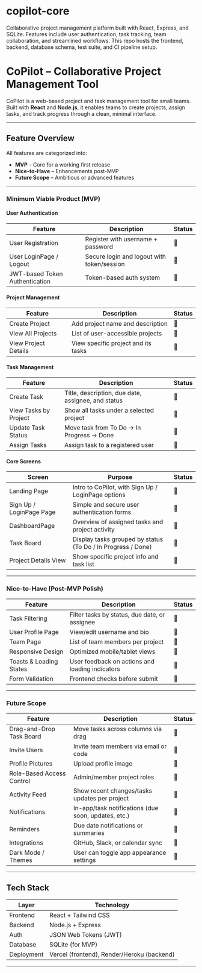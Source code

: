 # copilot-core
Collaborative project management platform built with React, Express, and SQLite. Features include user authentication, task tracking, team collaboration, and streamlined workflows. This repo hosts the frontend, backend, database schema, test suite, and CI pipeline setup.


# CoPilot – Collaborative Project Management Tool

CoPilot is a web-based project and task management tool for small teams. Built with **React** and **Node.js**, it enables teams to create projects, assign tasks, and track progress through a clean, minimal interface.

---

##  Feature Overview

All features are categorized into:

-  **MVP** – Core for a working first release
-  **Nice-to-Have** – Enhancements post-MVP
-  **Future Scope** – Ambitious or advanced features

---

### Minimum Viable Product (MVP)

#### User Authentication

| Feature                         | Description                                    | Status |
|----------------------------------|------------------------------------------------|--------|
| User Registration               | Register with username + password              | 🔲     |
| User LoginPage / Logout             | Secure login and logout with token/session     | 🔲     |
| JWT-based Token Authentication  | Token-based auth system                        | 🔲     |

#### Project Management

| Feature                      | Description                              | Status |
|-----------------------------|------------------------------------------|--------|
| Create Project              | Add project name and description         | 🔲     |
| View All Projects           | List of user-accessible projects         | 🔲     |
| View Project Details        | View specific project and its tasks      | 🔲     |

#### Task Management

| Feature                          | Description                                                | Status |
|----------------------------------|------------------------------------------------------------|--------|
| Create Task                      | Title, description, due date, assignee, and status         | 🔲     |
| View Tasks by Project            | Show all tasks under a selected project                    | 🔲     |
| Update Task Status               | Move task from To Do → In Progress → Done                 | 🔲     |
| Assign Tasks                     | Assign task to a registered user                           | 🔲     |

#### Core Screens

| Screen               | Purpose                                                         | Status |
|----------------------|------------------------------------------------------------------|--------|
| Landing Page         | Intro to CoPilot, with Sign Up / LoginPage options                  | 🔲     |
| Sign Up / LoginPage Page | Simple and secure user authentication forms                     | 🔲     |
| DashboardPage            | Overview of assigned tasks and project activity                 | 🔲     |
| Task Board           | Display tasks grouped by status (To Do / In Progress / Done)    | 🔲     |
| Project Details View | Show specific project info and task list                        | 🔲     |

---

### Nice-to-Have (Post-MVP Polish)

| Feature                          | Description                                           | Status |
|----------------------------------|-------------------------------------------------------|--------|
| Task Filtering                   | Filter tasks by status, due date, or assignee         | 🔲     |
| User Profile Page                | View/edit username and bio                            | 🔲     |
| Team Page                        | List of team members per project                      | 🔲     |
| Responsive Design                | Optimized mobile/tablet views                         | 🔲     |
| Toasts & Loading States          | User feedback on actions and loading indicators       | 🔲     |
| Form Validation                  | Frontend checks before submit                         | 🔲     |

---

### Future Scope

| Feature                          | Description                                               | Status |
|----------------------------------|-----------------------------------------------------------|--------|
| Drag-and-Drop Task Board         | Move tasks across columns via drag                        | 🔲     |
| Invite Users                     | Invite team members via email or code                     | 🔲     |
| Profile Pictures                 | Upload profile image                                      | 🔲     |
| Role-Based Access Control        | Admin/member project roles                                | 🔲     |
| Activity Feed                    | Show recent changes/tasks updates per project             | 🔲     |
| Notifications                    | In-app/task notifications (due soon, updates, etc.)       | 🔲     |
| Reminders                        | Due date notifications or summaries                       | 🔲     |
| Integrations                     | GitHub, Slack, or calendar sync                           | 🔲     |
| Dark Mode / Themes               | User can toggle app appearance settings                   | 🔲     |

---

## Tech Stack

| Layer       | Technology                |
|-------------|---------------------------|
| Frontend    | React + Tailwind CSS      |
| Backend     | Node.js + Express         |
| Auth        | JSON Web Tokens (JWT)     |
| Database    | SQLite (for MVP)          |
| Deployment  | Vercel (frontend), Render/Heroku (backend) |

---



